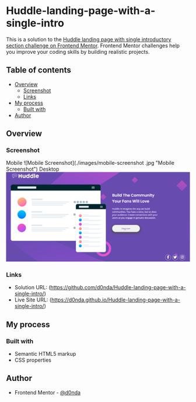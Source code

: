 # Huddle-landing-page-with-a-single-intro

This is a solution to the [Huddle landing page with single introductory section challenge on Frontend Mentor](https://www.frontendmentor.io/challenges/huddle-landing-page-with-a-single-introductory-section-B_2Wvxgi0). Frontend Mentor challenges help you improve your coding skills by building realistic projects. 

## Table of contents

- [Overview](#overview)
  - [Screenshot](#screenshot)
  - [Links](#links)
- [My process](#my-process)
  - [Built with](#built-with)
- [Author](#author)

## Overview

### Screenshot
Mobile
![Mobile Screenshot](./images/mobile-screenshot .jpg "Mobile Screenshot")
Desktop
![Desktop Screenshot](./images/desktop-screenshot.jpg "Desktop Screenshot")

### Links

- Solution URL: (https://github.com/d0nda/Huddle-landing-page-with-a-single-intro/)
- Live Site URL: (https://d0nda.github.io/Huddle-landing-page-with-a-single-intro/)

## My process

### Built with

- Semantic HTML5 markup
- CSS  properties

## Author

- Frontend Mentor - [@d0nda](https://www.frontendmentor.io/profile/d0nda)


